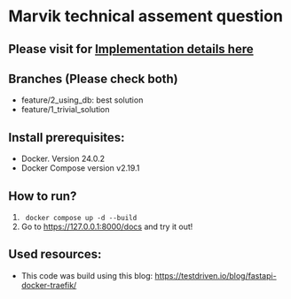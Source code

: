 # Marvik technical assement question

## Please visit for [Implementation details here](https://dear-zipper-81f.notion.site/Marvik-techincal-challenge-89cf0a3dd61c44c2bedb92055c12b78d)

## Branches (Please check both)
- feature/2_using_db: best solution
- feature/1_trivial_solution
  
## Install prerequisites:
- Docker. Version 24.0.2
- Docker Compose version v2.19.1

## How to run?
1. ` docker compose up -d --build`
2. Go to https://127.0.0.1:8000/docs and try it out!

## Used resources:
- This code was build using this blog: https://testdriven.io/blog/fastapi-docker-traefik/ 
